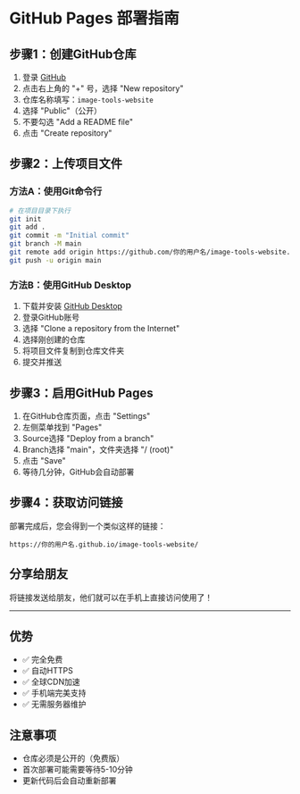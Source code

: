 # GitHub Pages 部署指南

## 步骤1：创建GitHub仓库

1. 登录 [GitHub](https://github.com)
2. 点击右上角的 "+" 号，选择 "New repository"
3. 仓库名称填写：`image-tools-website`
4. 选择 "Public"（公开）
5. 不要勾选 "Add a README file"
6. 点击 "Create repository"

## 步骤2：上传项目文件

### 方法A：使用Git命令行
```bash
# 在项目目录下执行
git init
git add .
git commit -m "Initial commit"
git branch -M main
git remote add origin https://github.com/你的用户名/image-tools-website.git
git push -u origin main
```

### 方法B：使用GitHub Desktop
1. 下载并安装 [GitHub Desktop](https://desktop.github.com/)
2. 登录GitHub账号
3. 选择 "Clone a repository from the Internet"
4. 选择刚创建的仓库
5. 将项目文件复制到仓库文件夹
6. 提交并推送

## 步骤3：启用GitHub Pages

1. 在GitHub仓库页面，点击 "Settings"
2. 左侧菜单找到 "Pages"
3. Source选择 "Deploy from a branch"
4. Branch选择 "main"，文件夹选择 "/ (root)"
5. 点击 "Save"
6. 等待几分钟，GitHub会自动部署

## 步骤4：获取访问链接

部署完成后，您会得到一个类似这样的链接：
```
https://你的用户名.github.io/image-tools-website/
```

## 分享给朋友

将链接发送给朋友，他们就可以在手机上直接访问使用了！

---

## 优势
- ✅ 完全免费
- ✅ 自动HTTPS
- ✅ 全球CDN加速
- ✅ 手机端完美支持
- ✅ 无需服务器维护

## 注意事项
- 仓库必须是公开的（免费版）
- 首次部署可能需要等待5-10分钟
- 更新代码后会自动重新部署 